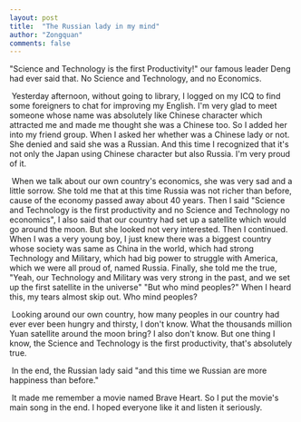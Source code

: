 ```yaml
---
layout: post
title:  "The Russian lady in my mind"
author: "Zongquan"
comments: false
---
```


"Science and Technology is the first Productivity!" our famous leader Deng had ever said that. No Science and Technology, and no Economics.

​    Yesterday afternoon, without going to library, I logged on my ICQ to find some foreigners to chat for improving my English. I'm very glad to meet someone whose name was absolutely like Chinese character which attracted me and made me thought she was a Chinese too. So I added her into my friend group. When I asked her whether was a Chinese lady or not. She denied and said she was a Russian. And this time I recognized that it's not only the Japan using Chinese character but also Russia. I'm very proud of it.

​    When we talk about our own country's economics, she was very sad and a little sorrow. She told me that at this time Russia was not richer than before, cause of the economy passed away about 40 years. Then I said "Science and Technology is the first productivity and no Science and Technology no economics", I also said that our country had set up a satellite which would go around the moon. But she looked not very interested. Then I continued. When I was a very young boy, I just knew there was a biggest country whose society was same as China in the world, which had strong Technology and Military, which had big power to struggle with America, which we were all proud of, named Russia. Finally, she told me the true, "Yeah, our Technology and Military was very strong in the past, and we set up the first satellite in the universe" "But who mind peoples?" When I heard this, my tears almost skip out. Who mind peoples?

​    Looking around our own country, how many peoples in our country had ever ever been hungry and thirsty, I don't know. What the thousands million Yuan satellite around the moon bring? I also don't know. But one thing I know, the Science and Technology is the first productivity, that's absolutely true.

​    In the end, the Russian lady said "and this time we Russian are more happiness than before."

​    It made me remember a movie named Brave Heart. So I put the movie's main song in the end. I hoped everyone like it and listen it seriously.

